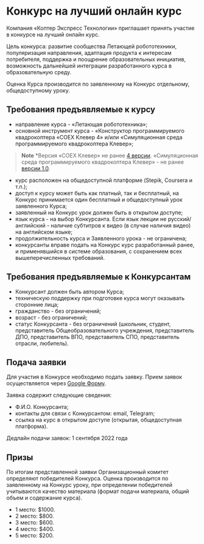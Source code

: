 # Конкурс на лучший онлайн курс
Компания «Коптер Экспресс Технологии» приглашает принять участие в конкурсе на лучший онлайн курс.

Цель конкурса: развитие сообщества Летающей робототехники, популяризация направления, адаптация продукта к интересам потребителя, поддержка и поощрение образовательных инициатив, возможность дальнейшей интеграции разработанного курса в образовательную среду. 

Оценка Курса производится по заявленному на Конкурс отдельному, общедоступному уроку.

## Требования предъявляемые к курсу
* направление курса - «Летающая робототехника»;
* основной инструмент курса - «Конструктор программируемого квадрокоптера «COEX Клевер 4» и/или «Симуляционная среда программируемого квадрокоптера Клевер»; 
> **Note** *Версия «COEX Клевер» не ранее [4 версии](https://clover.coex.tech/ru/assemble_4.html). «Симуляционная среда программируемого квадрокоптера Клевер» - не ранее [версии 1.0](https://github.com/CopterExpress/clover_vm/releases/tag/v1.0). 
* курс расположен на общедоступной платформе (Stepik, Coursera и т.п.);
* доступ к курсу может быть как платный, так и бесплатный, на Конкурс принимается один бесплатный и общедоступный урок заявленного Курса;
* заявленный на Конкурс урок должен быть в открытом доступе;
* язык курса - на выбор Конкурсанта. Если язык лекции не русский/английский - наличие субтитров к видео (в случае наличия видео) на английском языке; 
* продолжительность курса и Заявленного урока - не ограничена;
* конкурсанты вправе подать на Конкурс курс разработанный ранее, и применявшийся в системе образования, с сохранением всех вышеперечисленных требований.

## Требования предъявляемые к Конкурсантам
* Конкурсант должен быть автором Курса;
* техническую поддержку при подготовке курса могут оказывать сторонние лица;
* гражданство - без ограничений;
* возраст - без ограничений;
* статус Конкурсанта - без ограничений (школьник, студент, представитель Общеобразовательного учреждения, представитель ДПО, представитель ВПО, представитель СПО, представитель отрасли, любитель).

## Подача заявки
Для участия в Конкурсе необходимо подать заявку. Прием заявок осуществляется через [Google Форму](https://docs.google.com/forms/d/e/1FAIpQLSdf2Q68X4hPnFE9f3EP95AxPNnzHKqIsFHtTRT6EBKiH93wzg/viewform). 

Заявка содержит следующие сведения: 
* Ф.И.О. Конкурсанта;
* контакты для связи с Конкурсантом: email, Telegram;
* cсылка на курс в открытом доступе (открытая, общедоступная платформа).

Дедлайн подачи заявок: 1 сентября 2022 года

## Призы
По итогам представленной заявки Организационный комитет определяют победителей Конкурса. Оценка производится по заявленному на Конкурс уроку, при определении победителей  учитываются качество материала (формат подачи материала, общий объем и содержание курса).

- 1 место: $1000.
- 2 место: $800.
- 3 место: $600.
- 4 место: $400. 
- 5 место: $200. 
